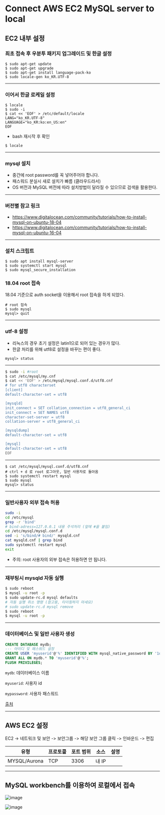 # Connect AWS EC2 MySQL server to local



## EC2 내부 설정

### 최초 접속 후 우분투 패키지 업그레이드 및 한글 설정

```
$ sudo apt-get update
$ sudo apt-get upgrade
$ sudo apt-get install language-pack-ko
$ sudo locale-gen ko_KR.UTF-8
```

---

### 이어서 한글 로케일 설정

```
$ locale
$ sudo -i
$ cat << 'EOF' > /etc/default/locale
LANG="ko_KR.UTF-8"
LANGUAGE="ko_KR:ko:en_US:en"
EOF
```

- bash 재시작 후 확인

```
$ locale
```

------

### mysql 설치

- 중간에 root password를 꼭 넣어주어야 합니다.
- 패스워드 분실시 새로 설치가 빠름 (클라우드라서)
- OS 버전과 MySQL 버전에 따라 설치방법이 달라질 수 있으므로 검색을 활용한다.

------

### 버전별 참고 링크

- https://www.digitalocean.com/community/tutorials/how-to-install-mysql-on-ubuntu-18-04
- https://www.digitalocean.com/community/tutorials/how-to-install-mysql-on-ubuntu-16-04

------

### 설치 스크립트

```
$ sudo apt install mysql-server
$ sudo systemctl start mysql
$ sudo mysql_secure_installation
```

### 18.04 root 접속

18.04 기준으로 auth socket을 이용해서 root 접속을 하게 되었다.

```
# root 접속
$ sudo mysql
mysql> quit
```

------

### utf-8 설정

- 리눅스의 경우 초기 설정은 latin1으로 되어 있는 경우가 많다.
- 한글 처리를 위해 utf8로 설정을 바꾸는 편이 좋다.

```
mysql> status
```

------

```bash
$ sudo -i #root
$ cat /etc/mysql/my.cnf
$ cat << 'EOF' > /etc/mysql/mysql.conf.d/utf8.cnf
# for utf8 characterset
[client]
default-character-set = utf8

[mysqld]
init_connect = SET collation_connection = utf8_general_ci
init_connect = SET NAMES utf8
character-set-server = utf8
collation-server = utf8_general_ci

[mysqldump]
default-character-set = utf8

[mysql]
default-character-set = utf8
EOF
```

------

```
$ cat /etc/mysql/mysql.conf.d/utf8.cnf
# ctrl + d 로 root 로그아웃, 일반 사용자로 돌아옴
$ sudo systemctl restart mysql
$ sudo mysql
mysql> status
```

------

### 일반사용자 외부 접속 허용

```bash
sudo -i
cd /etc/mysql
grep -r 'bind'
# bind-adress=127.0.0.1 내용 주석처리 (앞에 #을 붙임)
cd /etc/mysql/mysql.conf.d
sed -i 's/bind/# bind/' mysqld.cnf
cat mysqld.cnf | grep bind
sudo systemctl restart mysql
exit
```

- 주의: root 사용자의 외부 접속은 허용하면 안 됩니다.

------

### 재부팅시 mysqld 자동 실행

```bash
$ sudo reboot
$ mysql -u root -p 
$ sudo update-rc.d mysql defaults
# 자동 실행 취소 명령 (참고용, 타이핑하지 마세요)
# sudo update-rc.d mysql remove  
$ sudo reboot
$ mysql -u root -p
```

------

### 데이터베이스 및 일반 사용자 생성

```sql
CREATE DATABASE mydb;
--- 아이디 및 패스워드 설정
CREATE USER 'myuserid'@'%' IDENTIFIED WITH mysql_native_password BY '1q2w3e!Q';
GRANT ALL ON mydb.* TO 'myuserid'@'%';
FLUSH PRIVILEGES;
```

`mydb`: 데이터베이스 이름

`myuserid`: 사용자 id

`mypassword`: 사용자 패스워드

[출처](https://lucas.codesquad.kr/)

---

## AWS EC2 설정

EC2 -> 네트워크 및 보안 -> 보안그룹 -> 해당 보안 그룹 클릭 ->  인바운드 -> 편집 

| 유형         | 프로토콜 | 포트 범위 | 소스  | 설명 |
| ------------ | -------- | --------- | ----- | ---- |
| MYSQL/Aurona | TCP      | 3306      | 내 IP |      |

---

## MySQL workbench를 이용하여 로컬에서 접속

![image](https://user-images.githubusercontent.com/40619551/65414539-edbd9f80-de2e-11e9-8392-4e6c5e1d635a.png)



![image](https://user-images.githubusercontent.com/40619551/65414598-0a59d780-de2f-11e9-8fe9-94a9eee1293f.png)

 